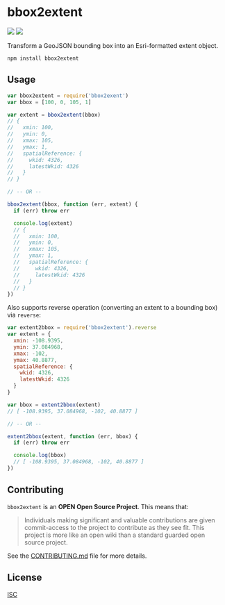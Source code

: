 # bbox2extent

[![](https://img.shields.io/npm/v/bbox2extent.svg?style=flat-square)](https://www.npmjs.com/package/bbox2extent)
[![](https://img.shields.io/travis/koopjs/bbox2extent.svg?style=flat-square)](https://travis-ci.org/koopjs/bbox2extent)

Transform a GeoJSON bounding box into an Esri-formatted extent object.

```
npm install bbox2extent
```

## Usage

```js
var bbox2extent = require('bbox2exent')
var bbox = [100, 0, 105, 1]

var extent = bbox2extent(bbox)
// {
//   xmin: 100,
//   ymin: 0,
//   xmax: 105,
//   ymax: 1,
//   spatialReference: {
//     wkid: 4326,
//     latestWkid: 4326
//   }
// }

// -- OR --

bbox2extent(bbox, function (err, extent) {
  if (err) throw err

  console.log(extent)
  // {
  //   xmin: 100,
  //   ymin: 0,
  //   xmax: 105,
  //   ymax: 1,
  //   spatialReference: {
  //     wkid: 4326,
  //     latestWkid: 4326
  //   }
  // }
})
```

Also supports reverse operation (converting an extent to a bounding box) via `reverse`:

```js
var extent2bbox = require('bbox2extent').reverse
var extent = {
  xmin: -108.9395,
  ymin: 37.084968,
  xmax: -102,
  ymax: 40.8877,
  spatialReference: {
    wkid: 4326,
    latestWkid: 4326
  }
}

var bbox = extent2bbox(extent)
// [ -108.9395, 37.084968, -102, 40.8877 ]

// -- OR --

extent2bbox(extent, function (err, bbox) {
  if (err) throw err

  console.log(bbox)
  // [ -108.9395, 37.084968, -102, 40.8877 ]
})
```

## Contributing

`bbox2extent` is an **OPEN Open Source Project**. This means that:

> Individuals making significant and valuable contributions are given commit-access to the project to contribute as they see fit. This project is more like an open wiki than a standard guarded open source project.

See the [CONTRIBUTING.md](CONTRIBUTING.md) file for more details.

## License

[ISC](LICENSE)
